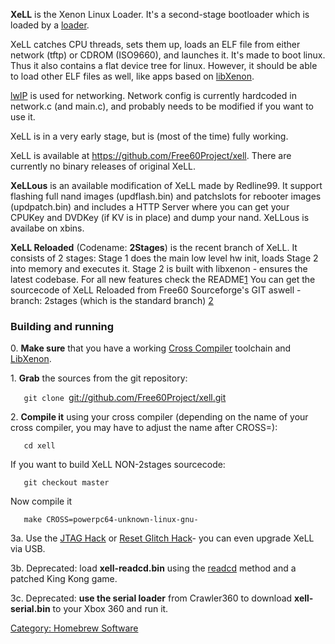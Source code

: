 **XeLL** is the Xenon Linux Loader. It's a second-stage bootloader which
is loaded by a [loader](Run_Code).

XeLL catches CPU threads, sets them up, loads an ELF file from either
network (tftp) or CDROM (ISO9660), and launches it. It's made to boot
linux. Thus it also contains a flat device tree for linux. However, it
should be able to load other ELF files as well, like apps based on
[libXenon](libXenon).

[lwIP](https://en.wikipedia.org/wiki/LwIP) is used for networking. Network
config is currently hardcoded in network.c (and main.c), and probably
needs to be modified if you want to use it.

XeLL is in a very early stage, but is (most of the time) fully working.

XeLL is available at <https://github.com/Free60Project/xell>. There are
currently no binary releases of original XeLL.

**XeLLous** is an available modification of XeLL made by Redline99. It
support flashing full nand images (updflash.bin) and patchslots for
rebooter images (updpatch.bin) and includes a HTTP Server where you can
get your CPUKey and DVDKey (if KV is in place) and dump your nand.
XeLLous is availabe on xbins.

**XeLL Reloaded** (Codename: **2Stages**) is the recent branch of XeLL.
It consists of 2 stages: Stage 1 does the main low level hw init, loads
Stage 2 into memory and executes it. Stage 2 is built with libxenon -
ensures the latest codebase.
For all new features check the
README[1](https://github.com/Free60Project/xell/blob/2stages/README) You
can get the sourcecode of XeLL Reloaded from Free60 Sourceforge's GIT
aswell - branch: 2stages (which is the standard branch)
[2](https://github.com/Free60Project/xell)

### Building and running

0\. **Make sure** that you have a working [Cross
Compiler](Cross_Compiler) toolchain and
[LibXenon](LibXenon).

1\. **Grab** the sources from the git repository:

`   git clone `<git://github.com/Free60Project/xell.git>

2\. **Compile it** using your cross compiler (depending on the name of
your cross compiler, you may have to adjust the name after CROSS=):

`   cd xell`

If you want to build XeLL NON-2stages sourcecode:

`   git checkout master`

Now compile it

`   make CROSS=powerpc64-unknown-linux-gnu-`

3a. Use the [JTAG Hack](JTAG_Hack) or [Reset Glitch
Hack](Reset_Glitch_Hack)- you can even upgrade XeLL via USB.

3b. Deprecated: load **xell-readcd.bin** using the
[readcd](readcd) method and a patched King Kong game.

3c. Deprecated: **use the serial loader** from Crawler360 to download
**xell-serial.bin** to your Xbox 360 and run
it.

[Category: Homebrew Software](/Homebrew)

